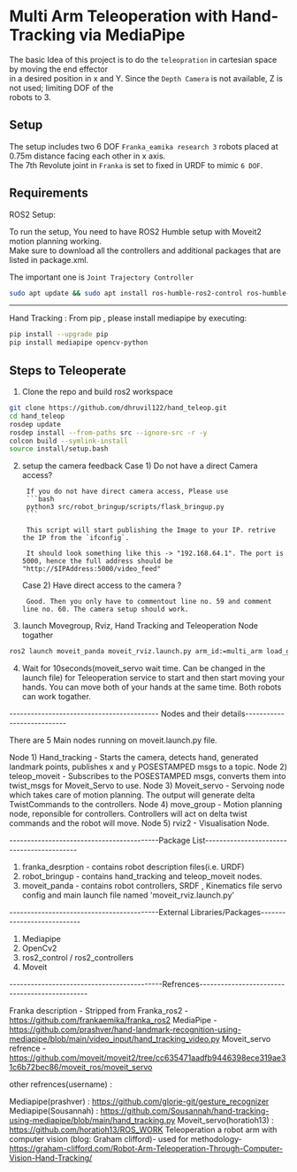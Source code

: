 # Multi Arm Teleoperation with Hand-Tracking via MediaPipe

The basic Idea of this project is to do the `teleopration` in cartesian space by moving the end effector  
in a desired position in x and Y. Since the `Depth Camera` is not available, Z is not used; limiting DOF of the  
robots to 3.

## Setup

The setup includes two 6 DOF `Franka_eamika research 3` robots placed at 0.75m distance facing each other in x axis.  
The 7th Revolute joint in `Franka` is set to fixed in URDF to mimic `6 DOF`. 

## Requirements

ROS2 Setup:

To run the setup, You need to have ROS2 Humble setup with Moveit2 motion planning working.  
Make sure to download all the controllers and additional packages that are listed in package.xml. 

The important one is `Joint Trajectory Controller`

```bash
sudo apt update && sudo apt install ros-humble-ros2-control ros-humble-ros2-controllers 
```
--------------------------------------------------------------------------------------------------------

Hand Tracking : 
From pip , please install mediapipe by executing:

```bash
pip install --upgrade pip
pip install mediapipe opencv-python
```


## Steps to Teleoperate 

1) Clone the repo and build ros2 workspace

```bash
git clone https://github.com/dhruvil122/hand_teleop.git
cd hand_teleop
rosdep update
rosdep install --from-paths src --ignore-src -r -y
colcon build --symlink-install
source install/setup.bash
```
2) setup the camera feedback
    Case 1) Do not have a direct Camera access?

        If you do not have direct camera access, Please use 
        ```bash 
        python3 src/robot_bringup/scripts/flask_bringup.py 
        ```
        
        This script will start publishing the Image to your IP. retrive the IP from the `ifconfig`.
        
        It should look something like this -> "192.168.64.1". The port is 5000, hence the full address should be "http://$IPAddress:5000/video_feed"
        

    Case 2) Have direct access to the camera ? 

        Good. Then you only have to commentout line no. 59 and comment line no. 60. The camera setup should work.


3) launch Movegroup, Rviz, Hand Tracking and Teleoperation Node togather

```bash
ros2 launch moveit_panda moveit_rviz.launch.py arm_id:=multi_arm load_gripper:=true
```

4) Wait for 10seconds(moveit_servo wait time. Can be changed in the launch file) for Teleoperation service to start and then start moving your hands. You can move both of your hands at the same time. Both robots can work togather.


------------------------------------------ Nodes and their details---------------------------


There are 5 Main nodes running on moveit.launch.py file.

Node 1) Hand_tracking - Starts the camera, detects hand, generated landmark points, publishes  x and y POSESTAMPED msgs to a topic.
Node 2) teleop_moveit - Subscribes to the POSESTAMPED msgs, converts them into twist_msgs for Moveit_Servo to use.
Node 3) Moveit_servo - Servoing node which takes care of motion planning. The output will generate delta TwistCommands to the controllers.
Node 4) move_group - Motion planning node, reponsible for controllers. Controllers will act on delta twist commands and the robot will move.
Node 5) rviz2 - Visualisation Node.

------------------------------------------Package List------------------------------------------

1) franka_desrption - contains robot description files(i.e. URDF)
2) robot_bringup - contains hand_tracking and teleop_moveit nodes.
3) moveit_panda - contains robot controllers, SRDF , Kinematics file servo config and main launch file named 'moveit_rviz.launch.py'

------------------------------------------External Libraries/Packages---------------------------

1) Mediapipe
2) OpenCv2
3) ros2_control / ros2_controllers
4) Moveit


-------------------------------------------Refrences----------------------------------------------


Franka description - Stripped from Franka_ros2 - https://github.com/frankaemika/franka_ros2
MediaPipe - https://github.com/prashver/hand-landmark-recognition-using-mediapipe/blob/main/video_input/hand_tracking_video.py
Moveit_servo refrence - https://github.com/moveit/moveit2/tree/cc635471aadfb9446398ece319ae31c6b72bec86/moveit_ros/moveit_servo

other refrences(username) : 

Mediapipe(prashver) : https://github.com/glorie-git/gesture_recognizer
Mediapipe(Sousannah) : https://github.com/Sousannah/hand-tracking-using-mediapipe/blob/main/hand_tracking.py
Moveit_servo(horatioh13) : https://github.com/horatioh13/ROS_WORK 
Teleoperation a robot arm with computer vision (blog: Graham clifford)- used for methodology- https://graham-clifford.com/Robot-Arm-Teleoperation-Through-Computer-Vision-Hand-Tracking/










